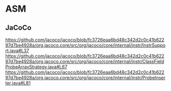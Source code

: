 # ASM

## JaCoCo

https://github.com/jacoco/jacoco/blob/fc3726eaa6bd48c342d2c0c41b62297d7be4928a/org.jacoco.core/src/org/jacoco/core/internal/instr/InstrSupport.java#L37
https://github.com/jacoco/jacoco/blob/fc3726eaa6bd48c342d2c0c41b62297d7be4928a/org.jacoco.core/src/org/jacoco/core/internal/instr/ClassFieldProbeArrayStrategy.java#L67
https://github.com/jacoco/jacoco/blob/fc3726eaa6bd48c342d2c0c41b62297d7be4928a/org.jacoco.core/src/org/jacoco/core/internal/instr/ProbeInserter.java#L81